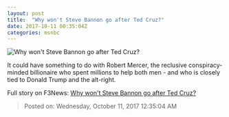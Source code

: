 ```yaml
---
layout: post
title:  "Why won't Steve Bannon go after Ted Cruz?"
date: 2017-10-11 00:35:04Z
categories: msnbc
---
```


![Why won't Steve Bannon go after Ted Cruz?](http://media1.s-nbcnews.com/j/MSNBC/Components/Video/201710/2017-10-11T00-35-34-3Z--1280x720.video_1067x600.jpg)

It could have something to do with Robert Mercer, the reclusive conspiracy-minded billionaire who spent millions to help both men - and who is closely tied to Donald Trump and the alt-right.


Full story on F3News: [Why won't Steve Bannon go after Ted Cruz?](http://www.f3nws.com/n/SaD2qG)

> Posted on: Wednesday, October 11, 2017 12:35:04 AM
